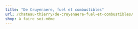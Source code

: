 ```yaml
---
title: "De Cruyenaere, fuel et combustibles"
url: /chateau-thierry/de-cruyenaere-fuel-et-combustibles/
shop: à faire soi-même
---
```

